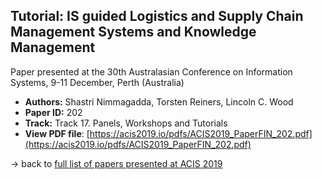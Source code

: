 ## Tutorial: IS guided Logistics and Supply Chain Management Systems and Knowledge Management

Paper presented at the 30th Australasian Conference on Information Systems, 9-11 December, Perth (Australia)
- **Authors:** Shastri Nimmagadda, Torsten Reiners, Lincoln C. Wood
- **Paper ID:** 202
- **Track:** Track 17. Panels, Workshops and Tutorials
- **View PDF file**: [https://acis2019.io/pdfs/ACIS2019_PaperFIN_202.pdf](https://acis2019.io/pdfs/ACIS2019_PaperFIN_202.pdf)

&rarr; back to [full list of papers presented at ACIS 2019](https://acis2019.io/)